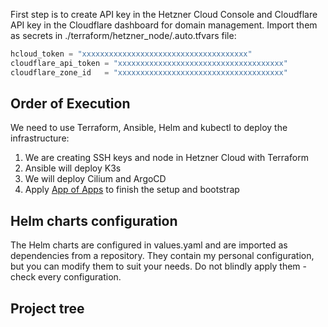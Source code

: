 First step is to create API key in the Hetzner Cloud Console and Cloudflare API key in the Cloudflare dashboard for domain management.
Import them as secrets in ./terraform/hetzner_node/.auto.tfvars file:

```tfvars
hcloud_token = "xxxxxxxxxxxxxxxxxxxxxxxxxxxxxxxxxxxxx"
cloudflare_api_token = "xxxxxxxxxxxxxxxxxxxxxxxxxxxxxxxxxxxxx"
cloudflare_zone_id   = "xxxxxxxxxxxxxxxxxxxxxxxxxxxxxxxxxxxxx"
```

## Order of Execution

We need to use Terraform, Ansible, Helm and kubectl to deploy the infrastructure:

1. We are creating SSH keys and node in Hetzner Cloud with Terraform
2. Ansible will deploy K3s
3. We will deploy Cilium and ArgoCD
4. Apply [App of Apps](https://github.com/Ujstor/k3s-single-node-iac/blob/master/helm/aoa.yaml) to finish the setup and bootstrap

## Helm charts configuration

The Helm charts are configured in values.yaml and are imported as dependencies from a repository. They contain my personal configuration, but you can modify them to suit your needs.
Do not blindly apply them - check every configuration.

## Project tree

```bash
```
